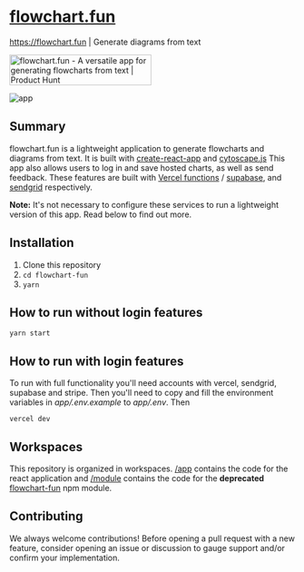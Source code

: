 # [flowchart.fun](https://flowchart.fun/)

https://flowchart.fun | Generate diagrams from text

<a href="https://www.producthunt.com/posts/flowchart-fun?utm_source=badge-featured&utm_medium=badge&utm_souce=badge-flowchart-fun" target="_blank"><img src="https://api.producthunt.com/widgets/embed-image/v1/featured.svg?post_id=286540&theme=dark" alt="flowchart.fun - A versatile app for generating flowcharts from text | Product Hunt" style="width: 250px; height: 54px;" width="250" height="54" /></a>

![app](https://github.com/tone-row/flowchart-fun/blob/main/app.png?raw=true)

## Summary

flowchart.fun is a lightweight application to generate flowcharts and diagrams from text. It is built with [create-react-app](https://github.com/facebook/create-react-app) and [cytoscape.js](https://github.com/cytoscape/cytoscape.js) This app also allows users to log in and save hosted charts, as well as send feedback. These features are built with [Vercel functions](https://vercel.com/docs/concepts/functions/introduction) / [supabase](https://supabase.io/), and [sendgrid](https://sendgrid.com/) respectively.

**Note:** It's not necessary to configure these services to run a lightweight version of this app. Read below to find out more.

## Installation

1. Clone this repository
1. `cd flowchart-fun`
1. `yarn`

## How to run without login features

`yarn start`

## How to run with login features

To run with full functionality you'll need accounts with vercel, sendgrid, supabase and stripe. Then you'll need to copy and fill the environment variables in _app/.env.example_ to _app/.env_. Then

`vercel dev`

## Workspaces

This repository is organized in workspaces. [/app](/app) contains the code for the react application and [/module](/module) contains the code for the **deprecated** [flowchart-fun](https://www.npmjs.com/package/flowchart-fun) npm module.

## Contributing

We always welcome contributions! Before opening a pull request with a new feature, consider opening an issue or discussion to gauge support and/or confirm your implementation.
